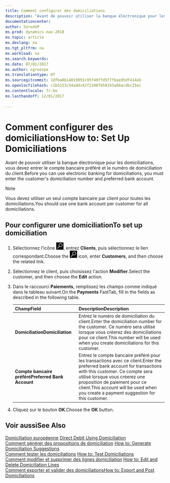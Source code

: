 ```yaml
---
title: Comment configurer des domiciliations
description: "Avant de pouvoir utiliser la banque électronique pour les domiciliations, vous devez entrer le compte bancaire préféré et le numéro de domiciliation du client."
documentationcenter: 
author: SorenGP
ms.prod: dynamics-nav-2018
ms.topic: article
ms.devlang: na
ms.tgt_pltfrm: na
ms.workload: na
ms.search.keywords: 
ms.date: 07/01/2017
ms.author: sgroespe
ms.translationtype: HT
ms.sourcegitcommit: 1dfba8b14019991c95f40ffd5f7fbaed5df414eb
ms.openlocfilehash: c1b5153c54addc62f2108f658343a66acdbc25ec
ms.contentlocale: fr-be
ms.lasthandoff: 12/01/2017

---
```

# <a name="how-to-set-up-domiciliations"></a><span data-ttu-id="ac6c2-103">Comment configurer des domiciliations</span><span class="sxs-lookup"><span data-stu-id="ac6c2-103">How to: Set Up Domiciliations</span></span>
<span data-ttu-id="ac6c2-104">Avant de pouvoir utiliser la banque électronique pour les domiciliations, vous devez entrer le compte bancaire préféré et le numéro de domiciliation du client.</span><span class="sxs-lookup"><span data-stu-id="ac6c2-104">Before you can use electronic banking for domiciliations, you must enter the customer's domiciliation number and preferred bank account.</span></span>  

> [!NOTE]  
>  <span data-ttu-id="ac6c2-105">Vous devez utiliser un seul compte bancaire par client pour toutes les domiciliations.</span><span class="sxs-lookup"><span data-stu-id="ac6c2-105">You should use one bank account per customer for all domiciliations.</span></span>  

## <a name="to-set-up-domiciliation"></a><span data-ttu-id="ac6c2-106">Pour configurer une domiciliation</span><span class="sxs-lookup"><span data-stu-id="ac6c2-106">To set up domiciliation</span></span>  

1.  <span data-ttu-id="ac6c2-107">Sélectionnez l'icône ![Rechercher une page ou un état](../../media/ui-search/search_small.png "icône Rechercher une page ou un état"), entrez **Clients**, puis sélectionnez le lien correspondant.</span><span class="sxs-lookup"><span data-stu-id="ac6c2-107">Choose the ![Search for Page or Report](../../media/ui-search/search_small.png "Search for Page or Report icon") icon, enter **Customers**, and then choose the related link.</span></span>  
2.  <span data-ttu-id="ac6c2-108">Sélectionnez le client, puis choisissez l'action **Modifier**.</span><span class="sxs-lookup"><span data-stu-id="ac6c2-108">Select the customer, and then choose the **Edit** action.</span></span>  
3.  <span data-ttu-id="ac6c2-109">Dans le raccourci **Paiements**, remplissez les champs comme indiqué dans le tableau suivant.</span><span class="sxs-lookup"><span data-stu-id="ac6c2-109">On the **Payments** FastTab, fill in the fields as described in the following table.</span></span>  

    |<span data-ttu-id="ac6c2-110">Champ</span><span class="sxs-lookup"><span data-stu-id="ac6c2-110">Field</span></span>|<span data-ttu-id="ac6c2-111">Description</span><span class="sxs-lookup"><span data-stu-id="ac6c2-111">Description</span></span>|  
    |---------------------------------|---------------------------------------|  
    |<span data-ttu-id="ac6c2-112">**Domiciliation**</span><span class="sxs-lookup"><span data-stu-id="ac6c2-112">**Domiciliation**</span></span>|<span data-ttu-id="ac6c2-113">Entrez le numéro de domiciliation du client.</span><span class="sxs-lookup"><span data-stu-id="ac6c2-113">Enter the domiciliation number for the customer.</span></span> <span data-ttu-id="ac6c2-114">Ce numéro sera utilisé lorsque vous créerez des domiciliations pour ce client.</span><span class="sxs-lookup"><span data-stu-id="ac6c2-114">This number will be used when you create domiciliations for this customer.</span></span>|  
    |<span data-ttu-id="ac6c2-115">**Compte bancaire préféré**</span><span class="sxs-lookup"><span data-stu-id="ac6c2-115">**Preferred Bank Account**</span></span>|<span data-ttu-id="ac6c2-116">Entrez le compte bancaire préféré pour les transactions avec ce client.</span><span class="sxs-lookup"><span data-stu-id="ac6c2-116">Enter the preferred bank account for transactions with this customer.</span></span> <span data-ttu-id="ac6c2-117">Ce compte sera utilisé lorsque vous créerez une proposition de paiement pour ce client.</span><span class="sxs-lookup"><span data-stu-id="ac6c2-117">This account will be used when you create a payment suggestion for this customer.</span></span>|  

4.  <span data-ttu-id="ac6c2-118">Cliquez sur le bouton **OK**.</span><span class="sxs-lookup"><span data-stu-id="ac6c2-118">Choose the **OK** button.</span></span>  

## <a name="see-also"></a><span data-ttu-id="ac6c2-119">Voir aussi</span><span class="sxs-lookup"><span data-stu-id="ac6c2-119">See Also</span></span>  
 <span data-ttu-id="ac6c2-120">[Domiciliation européenne](direct-debit-using-domiciliation.md) </span><span class="sxs-lookup"><span data-stu-id="ac6c2-120">[Direct Debit Using Domiciliation](direct-debit-using-domiciliation.md) </span></span>  
 <span data-ttu-id="ac6c2-121">[Comment générer des propositions de domiciliation](how-to-generate-domiciliation-suggestions.md) </span><span class="sxs-lookup"><span data-stu-id="ac6c2-121">[How to: Generate Domiciliation Suggestions](how-to-generate-domiciliation-suggestions.md) </span></span>  
 <span data-ttu-id="ac6c2-122">[Comment tester les domiciliations](how-to-test-domiciliations.md) </span><span class="sxs-lookup"><span data-stu-id="ac6c2-122">[How to: Test Domiciliations](how-to-test-domiciliations.md) </span></span>  
 <span data-ttu-id="ac6c2-123">[Comment modifier et supprimer des lignes domiciliation](how-to-edit-and-delete-domiciliation-lines.md) </span><span class="sxs-lookup"><span data-stu-id="ac6c2-123">[How to: Edit and Delete Domiciliation Lines](how-to-edit-and-delete-domiciliation-lines.md) </span></span>  
 [<span data-ttu-id="ac6c2-124">Comment exporter et valider des domiciliations</span><span class="sxs-lookup"><span data-stu-id="ac6c2-124">How to: Export and Post Domiciliations</span></span>](how-to-export-and-post-domiciliations.md)


